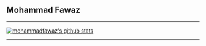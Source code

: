 ## Mohammad Fawaz

---

[![mohammadfawaz's github stats](https://github-readme-stats.vercel.app/api?username=mohammadfawaz&theme=dark&show_icons=true)](https://github.com/mohammadfawaz)

---

